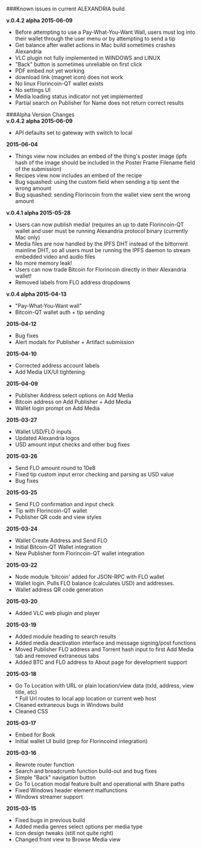 ###Known issues in current ALEXANDRIA build  

**v.0.4.2 alpha 2015-06-09**  
* Before attempting to use a Pay-What-You-Want Wall, users must log into their wallet through the user menu or by attempting to send a tip  
* Get balance after wallet actions in Mac build sometimes crashes Alexandria  
* VLC plugin not fully implemented in WINDOWS and LINUX  
* "Back" button is sometimes unreliable on first click  
* PDF embed not yet working  
* download link (magnet icon) does not work  
* No linux Florincoin-QT wallet exists  
* No settings UI  
* Media loading status indicator not yet implemented  
* Partial search on Publisher for Name does not return correct results  
    
###Alpha Version Changes  
**v.0.4.2 alpha 2015-06-09**  
* API defaults set to gateway with switch to local  
  
**2015-06-04**  
* Things view now includes an embed of the thing's poster image (ipfs hash of the image should be included in the Poster Frame Filename field of the submission)  
* Recipes view now includes an embed of the recipe  
* Bug squashed: using the custom field when sending a tip sent the wrong amount  
* Bug squashed: sending Florincoin from the wallet view sent the wrong amount  

**v.0.4.1 alpha 2015-05-28**  
* Users can now publish media! (requires an up to date Florincoin-QT wallet and user must be running Alexandria protocol binary (currently Mac only)  
* Media files are now handled by the IPFS DHT instead of the bittorrent mainline DHT, so all users must be running the IPFS daemon to stream embedded video and audio files  
* No more memory leak!  
* Users can now trade Bitcoin for Florincoin directly in their Alexandria wallet!  
* Removed labels from FLO address dropdowns  

**v.0.4 alpha 2015-04-13**   
* "Pay-What-You-Want wall"  
* Bitcoin-QT wallet auth + tip sending  
  
**2015-04-12**
* Bug fixes  
* Alert modals for Publisher + Artifact submission  
  
**2015-04-10**  
* Corrected address account labels  
* Add Media UX/UI tightening  
  
**2015-04-09**  
* Publisher Address select options on Add Media  
* Bitcoin address on Add Publisher + Add Media  
* Wallet login prompt on Add Media  

**2015-03-27**  
* Wallet USD/FLO inputs  
* Updated Alexandria logos  
* USD amount input checks and other bug fixes  

**2015-03-26**  
* Send FLO amount round to 10e8  
* Fixed tip custom input error checking and parsing as USD value  
* Bug fixes  

**2015-03-25**  
* Send FLO confirmation and input check  
* Tip with Florincoin-QT wallet  
* Publisher QR code and view styles  

**2015-03-24**  
* Wallet Create Address and Send FLO  
* Initial Bitcoin-QT Wallet integration  
* New Publisher form Florincoin-QT wallet integration  

**2015-03-22**  
* Node module 'bitcoin' added for JSON-RPC with FLO wallet  
* Wallet login. Pulls FLO balance (calculates USD) and addresses.  
* Wallet address QR code generation  

**2015-03-20**  
* Added VLC web plugin and player  

**2015-03-19**  
* Added module heading to search results  
* Added media deactivation interface and message signing/post functions  
* Moved Publisher FLO address and Torrent hash input to first Add Media tab and removed extraneous tabs  
* Added BTC and FLO address to About page for development support  

**2015-03-18**    
* Go To Location with URL or plain location/view data (txId, address, view title, etc)  
      * Full Url routes to local app location or current web host  
* Cleaned extraneous bugs in Windows build  
* Cleaned CSS  

**2015-03-17**  
* Embed for Book  
* Initial wallet UI build (prep for Florincoind integration)  

**2015-03-16**  
* Rewrote router function  
* Search and breadcrumb function build-out and bug fixes  
* Simple "Back" navigation button  
* Go To Location modal feature built and operational with Share paths  
* Fixed Windows header element malfunctions  
* Windows streamer support  

**2015-03-15**  
* Fixed bugs in previous build  
* Added media genres select options per media type  
* Icon design tweaks (still not quite right)  
* Changed front view to Browse Media view  
